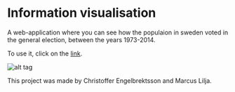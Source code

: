 # Information visualisation
A web-application where you can see how the populaion in sweden voted in the general election, between the years 1973-2014.

To use it, click on the [link](http://www.student.itn.liu.se/~chren574/Visualization-of-Swedish-Election-master/).

![alt tag](https://raw.githubusercontent.com/chren574/chren574.github.io.../master/img/infovis.jpg?token=AFmuwHUEcI96Qroo6CS1daKlAUyHwJTkks5X0BPQwA%3D%3D)

This project was made by Christoffer Engelbrektsson and Marcus Lilja.

